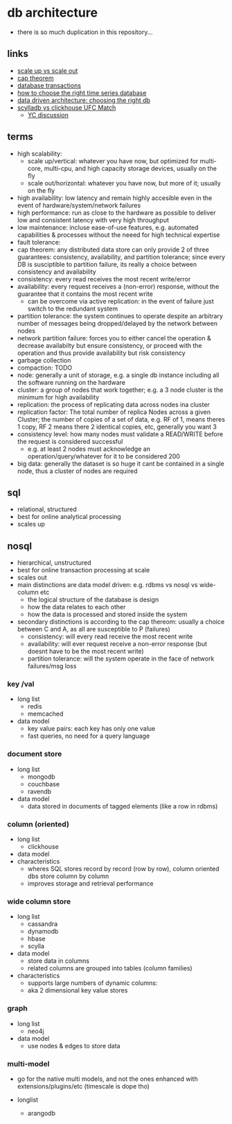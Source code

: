 # db architecture

- there is so much duplication in this repository...

## links

- [scale up vs scale out](https://packetpushers.net/scale-up-vs-scale-out/)
- [cap theorem](https://en.wikipedia.org/wiki/CAP_theorem)
- [database transactions](https://en.wikipedia.org/wiki/Database_transaction)
- [how to choose the right time series database](https://devopsprodigy.com/blog/chose-the-right-time-series-database/)
- [data driven architecture: choosing the right db](https://sairamkrish.medium.com/choosing-your-database-data-driven-architecture-89d6633cd1e4)
- [scylladb vs clickhouse UFC Match](https://altinity.com/blog/2020/1/1/clickhouse-cost-efficiency-in-action-analyzing-500-billion-rows-on-an-intel-nuc)
  - [YC discussion](https://news.ycombinator.com/item?id=21970952)

## terms

- high scalability:
  - scale up/vertical: whatever you have now, but optimized for multi-core, multi-cpu, and high capacity storage devices, usually on the fly
  - scale out/horizontal: whatever you have now, but more of it; usually on the fly
- high availability: low latency and remain highly accesible even in the event of hardware/system/network failures
- high performance: run as close to the hardware as possible to deliver low and consistent latency with very high throughput
- low maintenance: incluse ease-of-use features, e.g. automated capabilities & processes without the neeed for high technical expertise
- fault tolerance:
- cap theorem: any distributed data store can only provide 2 of three guarantees: consistency, availability, and partition tolerance; since every DB is susciptible to partition failure, its really a choice between consistency and availability
- consistency: every read receives the most recent write/error
- availability: every request receives a (non-error) response, without the guarantee that it contains the most recent write
  - can be overcome via active replication: in the event of failure just switch to the redundant system
- partition tolerance: the system continues to operate despite an arbitrary number of messages being dropped/delayed by the network between nodes
- network partition failure: forces you to either cancel the operation & decrease availabilty but ensure consistency, or proceed with the operation and thus provide availability but risk consistency
- garbage collection
- compaction: TODO
- node: generally a unit of storage, e.g. a single db instance including all the software running on the hardware
- cluster: a group of nodes that work together; e.g. a 3 node cluster is the minimum for high availability
- replication: the process of replicating data across nodes ina cluster
- replication factor: The total number of replica Nodes across a given Cluster; the number of copies of a set of data, e.g. RF of 1, means theres 1 copy, RF 2 means there 2 identical copies, etc, generally you want 3
- consistency level: how many nodes must validate a READ/WRITE before the request is considered successful
  - e.g. at least 2 nodes must acknowledge an operation/query/whatever for it to be considered 200
- big data: generally the dataset is so huge it cant be contained in a single node, thus a cluster of nodes are required

## sql

- relational, structured
- best for online analytical processing
- scales up

## nosql

- hierarchical, unstructured
- best for online transaction processing at scale
- scales out
- main distinctions are data model driven: e.g. rdbms vs nosql vs wide-column etc
  - the logical structure of the database is design
  - how the data relates to each other
  - how the data is processed and stored inside the system
- secondary distinctions is according to the cap thereom: usually a choice between C and A, as all are susceptible to P (failures)
  - consistency: will every read receive the most recent write
  - availability: will ever request receive a non-error response (but doesnt have to be the most recent write)
  - partition tolerance: will the system operate in the face of network failures/msg loss

### key /val

- long list
  - redis
  - memcached
- data model
  - key value pairs: each key has only one value
  - fast queries, no need for a query language

### document store

- long list
  - mongodb
  - couchbase
  - ravendb
- data model
  - data stored in documents of tagged elements (like a row in rdbms)

### column (oriented)

- long list
  - clickhouse
- data model
- characteristics
  - wheres SQL stores record by record (row by row), column oriented dbs store column by column
  - improves storage and retrieval performance

### wide column store

- long list
  - cassandra
  - dynamodb
  - hbase
  - scylla
- data model
  - store data in columns
  - related columns are grouped into tables (column families)
- characteristics
  - supports large numbers of dynamic columns:
  - aka 2 dimensional key value stores

### graph

- long list
  - neo4j
- data model
  - use nodes & edges to store data

### multi-model

- go for the native multi models, and not the ones enhanced with extensions/plugins/etc (timescale is dope tho)

- longlist
  - arangodb
